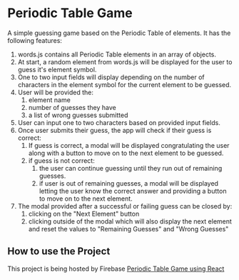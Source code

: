 # Periodic Table Game

A simple guessing game based on the Periodic Table of elements. It has the following features:

1. words.js contains all Periodic Table elements in an array of objects.
2. At start, a random element from words.js will be displayed for the user to guess it's element symbol.
3. One to two input fields will display depending on the number of characters in the element symbol for the current element to be guessed.
4. User will be provided the:
   1. element name
   2. number of guesses they have
   3. a list of wrong guesses submitted
5. User can input one to two characters based on provided input fields.
6. Once user submits their guess, the app will check if their guess is correct:
   1. If guess is correct, a modal will be displayed congratulating the user along with a button to move on to the next element to be guessed.
   2. if guess is not correct:
      1. the user can continue guessing until they run out of remaining guesses.
      2. if user is out of remaining guesses, a modal will be displayed letting the user know the correct answer and providing a button to move on to the next element.
7. The modal provided after a successful or failing guess can be closed by:
   1. clicking on the "Next Element" button
   2. clicking outside of the modal which will also display the next element and reset the values to "Remaining Guesses" and "Wrong Guesses"

## How to use the Project

This project is being hosted by Firebase [Periodic Table Game using React](https://periodic-table-game-react.web.app/)
